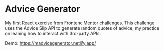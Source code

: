 # Advice Generator

My first React exercise from Frontend Mentor challenges.
This challenge uses the Advice Slip API to generate random quotes of advice, my practice on leaning how to interact with 3rd-party APIs.

Demo: https://madvicegenerator.netlify.app/
